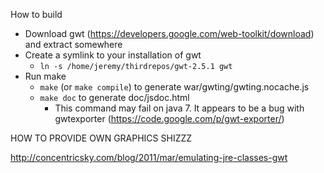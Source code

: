 How to build

- Download gwt (https://developers.google.com/web-toolkit/download) and extract somewhere
- Create a symlink to your installation of gwt
   - `ln -s /home/jeremy/thirdrepos/gwt-2.5.1 gwt`
- Run make
   - `make` (or `make compile`) to generate war/gwting/gwting.nocache.js
   - `make doc` to generate doc/jsdoc.html
      - This command may fail on java 7. It appears to be a bug with gwtexporter (https://code.google.com/p/gwt-exporter/)


HOW TO PROVIDE OWN GRAPHICS SHIZZZ

http://concentricsky.com/blog/2011/mar/emulating-jre-classes-gwt
